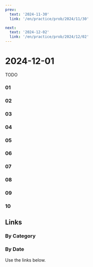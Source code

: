 ```yaml
---
prev:
  text: '2024-11-30'
  link: '/en/practice/prob/2024/11/30'

next:
  text: '2024-12-02'
  link: '/en/practice/prob/2024/12/02'
---
```


# 2024-12-01

TODO

### 01

### 02

### 03

### 04

### 05

### 06

### 07

### 08

### 09

### 10

## Links

[<Badge type="tip" text="Check Solution"/>](/en/learning/prob/2024/12/01)

### By Category

[<Badge type="tip" text="<--"/>](/en/practice/prob/2024/11/27)
[<Badge type="tip" text="Calendar"/>](/en/practice/calendar/2024/12)
[<Badge type="info" text="-->"/>](/en/practice/prob/2024/12/04)

### By Date

Use the links below.